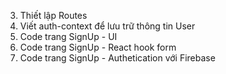 <!-- 1. Cài đặt Project Boilerplate Monkey Blogging -->
<!-- 2. Thiết lập Firebase -->

3. Thiết lập Routes
4. Viết auth-context để lưu trữ thông tin User
5. Code trang SignUp - UI
6. Code trang SignUp - React hook form
7. Code trang SignUp - Authetication với Firebase

